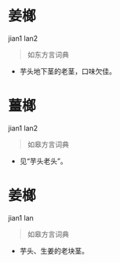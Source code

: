 # 姜榔
jian1 lan2
> 如东方言词典
- 芋头地下茎的老茎，口味欠佳。

# 薑榔
jian1 lan2
> 如皋方言词典
- 见“芋头老头”。

# 姜榔
jian1 lan
> 如皋方言词典
- 芋头、生姜的老块茎。
